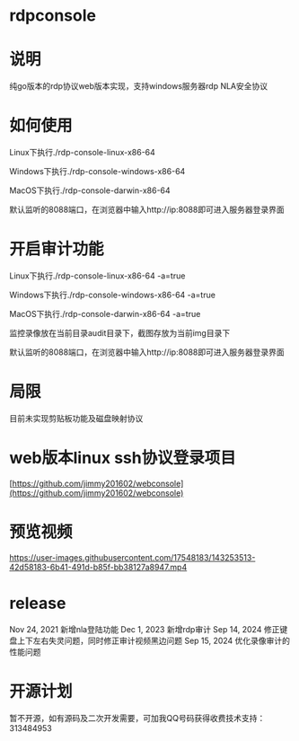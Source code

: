 # rdpconsole

# 说明

纯go版本的rdp协议web版本实现，支持windows服务器rdp NLA安全协议

# 如何使用

Linux下执行./rdp-console-linux-x86-64

Windows下执行./rdp-console-windows-x86-64

MacOS下执行./rdp-console-darwin-x86-64

默认监听的8088端口，在浏览器中输入http://ip:8088即可进入服务器登录界面

# 开启审计功能

Linux下执行./rdp-console-linux-x86-64 -a=true

Windows下执行./rdp-console-windows-x86-64 -a=true

MacOS下执行./rdp-console-darwin-x86-64 -a=true

监控录像放在当前目录audit目录下，截图存放为当前img目录下

默认监听的8088端口，在浏览器中输入http://ip:8088即可进入服务器登录界面

# 局限

目前未实现剪贴板功能及磁盘映射协议


# web版本linux ssh协议登录项目
[https://github.com/jimmy201602/webconsole](https://github.com/jimmy201602/webconsole)

# 预览视频

https://user-images.githubusercontent.com/17548183/143253513-42d58183-6b41-491d-b85f-bb38127a8947.mp4

# release
Nov 24, 2021
新增nla登陆功能
Dec 1, 2023
新增rdp审计
Sep 14, 2024
修正键盘上下左右失灵问题，同时修正审计视频黑边问题
Sep 15, 2024
优化录像审计的性能问题
# 开源计划

暂不开源，如有源码及二次开发需要，可加我QQ号码获得收费技术支持：313484953
